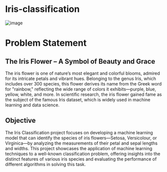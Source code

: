# Iris-classification
![image](https://github.com/user-attachments/assets/1b73b7c6-f0ae-42ef-aaee-1da5f29d3d73)

# Problem Statement
## **The Iris Flower – A Symbol of Beauty and Grace**
The iris flower is one of nature’s most elegant and colorful blooms, admired for its intricate petals and vibrant hues. Belonging to the genus Iris, which includes over 300 species, this flower derives its name from the Greek word for "rainbow," reflecting the wide range of colors it exhibits—purple, blue, yellow, white, and more. In scientific research, the iris flower gained fame as the subject of the famous Iris dataset, which is widely used in machine learning and data science.
## Objective
The Iris Classification project focuses on developing a machine learning model that can identify the species of iris flowers—Setosa, Versicolour, or Virginica—by analyzing the measurements of their petal and sepal lengths and widths. This project showcases the application of machine learning techniques to a well-known classification problem, offering insights into the distinct features of various iris species and evaluating the performance of different algorithms in solving this task.


